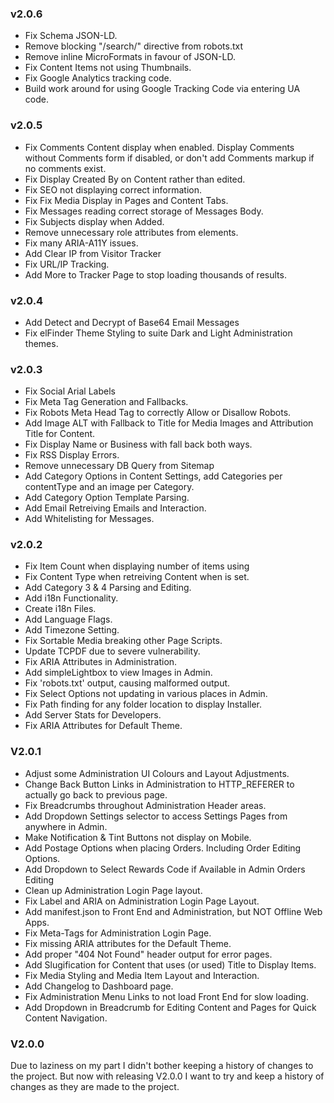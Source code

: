### v2.0.6
- Fix Schema JSON-LD.
- Remove blocking "/search/" directive from robots.txt
- Remove inline MicroFormats in favour of JSON-LD.
- Fix Content Items not using Thumbnails.
- Fix Google Analytics tracking code.
- Build work around for using Google Tracking Code via entering UA code.

### v2.0.5
- Fix Comments Content display when enabled. Display Comments without Comments form if disabled, or don't add Comments markup if no comments exist.
- Fix Display Created By on Content rather than edited.
- Fix SEO not displaying correct information.
- Fix Fix Media Display in Pages and Content Tabs.
- Fix Messages reading correct storage of Messages Body.
- Fix Subjects display when Added.
- Remove unnecessary role attributes from elements.
- Fix many ARIA-A11Y issues.
- Add Clear IP from Visitor Tracker
- Fix URL/IP Tracking.
- Add More to Tracker Page to stop loading thousands of results.

### v2.0.4
- Add Detect and Decrypt of Base64 Email Messages
- Fix elFinder Theme Styling to suite Dark and Light Administration themes.

### v2.0.3
- Fix Social Arial Labels
- Fix Meta Tag Generation and Fallbacks.
- Fix Robots Meta Head Tag to correctly Allow or Disallow Robots.
- Add Image ALT with Fallback to Title for Media Images and Attribution Title for Content.
- Fix Display Name or Business with fall back both ways.
- Fix RSS Display Errors.
- Remove unnecessary DB Query from Sitemap
- Add Category Options in Content Settings, add Categories per contentType and an image per Category.
- Add Category Option Template Parsing.
- Add Email Retreiving Emails and Interaction.
- Add Whitelisting for Messages.

### v2.0.2
- Fix Item Count when displaying number of items using <settings items="">
- Fix Content Type when retreiving Content when <settings contenttype="all"> is set.
- Add Category 3 & 4 Parsing and Editing.
- Add i18n Functionality.
- Create i18n Files.
- Add Language Flags.
- Add Timezone Setting.
- Fix Sortable Media breaking other Page Scripts.
- Update TCPDF due to severe vulnerability.
- Fix ARIA Attributes in Administration.
- Add simpleLightbox to view Images in Admin.
- Fix 'robots.txt' output, causing malformed output.
- Fix Select Options not updating in various places in Admin.
- Fix Path finding for any folder location to display Installer.
- Add Server Stats for Developers.
- Fix ARIA Attributes for Default Theme.

### V2.0.1 
- Adjust some Administration UI Colours and Layout Adjustments.
- Change Back Button Links in Administration to HTTP_REFERER to actually go back to previous page.
- Fix Breadcrumbs throughout Administration Header areas.
- Add Dropdown Settings selector to access Settings Pages from anywhere in Admin.
- Make Notification & Tint Buttons not display on Mobile.
- Add Postage Options when placing Orders. Including Order Editing Options.
- Add Dropdown to Select Rewards Code if Available in Admin Orders Editing
- Clean up Administration Login Page layout.
- Fix Label and ARIA on Administration Login Page Layout.
- Add manifest.json to Front End and Administration, but NOT Offline Web Apps.
- Fix Meta-Tags for Administration Login Page.
- Fix missing ARIA attributes for the Default Theme.
- Add proper "404 Not Found" header output for error pages.
- Add Slugification for Content that uses (or used) Title to Display Items.
- Fix Media Styling and Media Item Layout and Interaction.
- Add Changelog to Dashboard page.
- Fix Administration Menu Links to not load Front End for slow loading.
- Add Dropdown in Breadcrumb for Editing Content and Pages for Quick Content Navigation.

### V2.0.0
Due to laziness on my part I didn't bother keeping a history of changes to the project. But now with releasing V2.0.0 I want to try and keep a history of changes as they are made to the project.
